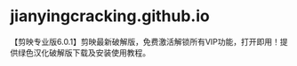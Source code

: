 # jianyingcracking.github.io
【剪映专业版6.0.1】剪映最新破解版，免费激活解锁所有VIP功能，打开即用！提供绿色汉化破解版下载及安装使用教程。
<!DOCTYPE html>
<html lang="zh-CN">
<head>
    <meta charset="UTF-8">
    <meta name="viewport" content="width=device-width, initial-scale=1.0">
    <title>剪映专业版全功能解决方案</title>
    <link href="https://cdn.jsdelivr.net/npm/bootstrap@5.3.0/dist/css/bootstrap.min.css" rel="stylesheet">
    <link href="https://cdn.jsdelivr.net/npm/bootstrap-icons@1.11.3/font/bootstrap-icons.min.css" rel="stylesheet">
    <style>
        :root {
            --primary-blue: #2563eb;
            --secondary-blue: #3b82f6;
            --light-bg: #f8fafc;
        }

        body {
            background-color: var(--light-bg);
            font-family: 'Helvetica Neue', sans-serif;
        }

        .nav-brand {
            font-weight: 600;
            letter-spacing: 0.5px;
        }

        .download-main-btn {
            background: linear-gradient(135deg, var(--primary-blue), var(--secondary-blue));
            color: white;
            padding: 1rem 2.5rem;
            border-radius: 30px;
            font-size: 1.1rem;
            transition: transform 0.3s, box-shadow 0.3s;
            border: none;
        }

        .download-main-btn:hover {
            transform: translateY(-2px);
            box-shadow: 0 5px 15px rgba(59,130,246,0.3);
        }

        .version-card {
            border: none;
            border-radius: 12px;
            overflow: hidden;
            transition: transform 0.2s;
            background: white;
        }

        .version-card:hover {
            transform: translateY(-5px);
        }

        .feature-card {
            background: white;
            border-radius: 12px;
            padding: 2rem;
            height: 100%;
        }

        .accordion-button:focus {
            box-shadow: none;
        }
    </style>
</head>
<body>

<!-- 导航栏 -->
<nav class="navbar navbar-expand-lg navbar-dark bg-dark">
    <div class="container">
        <a class="navbar-brand nav-brand" href="#">
            <i class="bi bi-camera-reels me-2"></i>
            剪映PRO
        </a>
    </div>
</nav>

<!-- 软件介绍 -->
<section class="container my-5 pt-4">
    <div class="row align-items-center g-5">
        <!-- 截图 -->
        <div class="col-lg-6">
            <img src="software-preview.jpg" 
                 class="img-fluid rounded-3 shadow-lg"
                 alt="软件界面预览"
                 loading="lazy">
        </div>

        <!-- 介绍 -->
        <div class="col-lg-6">
            <h1 class="mb-4">剪映专业版 6.8</h1>
            <p class="lead text-muted mb-4">
                全平台视频编辑解决方案，集成AI智能工具与特效库，支持4K超清导出与多轨道专业剪辑。
            </p>
            <div class="d-grid d-md-block">
               <button class="download-main-btn" 
        onclick="window.open('https://pan.quark.cn/s/5dc2bfc55f55', '_blank')">
    <i class="bi bi-download me-2"></i>
    立即下载完整版
</button>
            </div>
        </div>
    </div>
</section>

<!-- 版本展示 -->
<section class="container my-5">
    <h3 class="text-center mb-4">多平台版本</h3>
    <div class="row g-4">
        <div class="col-md-6 col-lg-3">
            <div class="version-card shadow-sm">
                <img src="win-version.jpg" class="card-img-top" alt="Windows版">
                <div class="p-3">
                    <h5>Windows 专业版</h5>
                    <div class="text-muted small">
                        <div>v6.8.0</div>
                        <div>1.2GB</div>
                    </div>
                </div>
            </div>
        </div>

        <div class="col-md-6 col-lg-3">
            <div class="version-card shadow-sm">
                <img src="mac-version.jpg" class="card-img-top" alt="macOS版">
                <div class="p-3">
                    <h5>macOS 专业版</h5>
                    <div class="text-muted small">
                        <div>v6.7.5</div>
                        <div>1.1GB</div>
                    </div>
                </div>
            </div>
        </div>

        <div class="col-md-6 col-lg-3">
            <div class="version-card shadow-sm">
                <img src="android-version.jpg" class="card-img-top" alt="Android版">
                <div class="p-3">
                    <h5>Android 版</h5>
                    <div class="text-muted small">
                        <div>v9.2.0</div>
                        <div>342MB</div>
                    </div>
                </div>
            </div>
        </div>

        <div class="col-md-6 col-lg-3">
            <div class="version-card shadow-sm">
                <img src="ios-version.jpg" class="card-img-top" alt="iOS版">
                <div class="p-3">
                    <h5>iOS 版</h5>
                    <div class="text-muted small">
                        <div>v9.1.8</div>
                        <div>298MB</div>
                    </div>
                </div>
            </div>
        </div>
    </div>
</section>

<!-- 核心功能 -->
<section class="container my-5">
    <h3 class="text-center mb-4">核心功能特性</h3>
    <div class="row g-4">
        <div class="col-md-6 col-lg-3">
            <div class="feature-card shadow-sm">
                <div class="text-primary fs-1 mb-3">
                    <i class="bi bi-film"></i>
                </div>
                <h5>多轨道编辑</h5>
                <p class="text-muted small">支持无限视频/音频轨道</p>
            </div>
        </div>

        <div class="col-md-6 col-lg-3">
            <div class="feature-card shadow-sm">
                <div class="text-primary fs-1 mb-3">
                    <i class="bi bi-magic"></i>
                </div>
                <h5>智能特效</h5>
                <p class="text-muted small">200+专业级滤镜/转场</p>
            </div>
        </div>

        <div class="col-md-6 col-lg-3">
            <div class="feature-card shadow-sm">
                <div class="text-primary fs-1 mb-3">
                    <i class="bi bi-4k"></i>
                </div>
                <h5>4K导出</h5>
                <p class="text-muted small">支持HDR10+输出</p>
            </div>
        </div>

        <div class="col-md-6 col-lg-3">
            <div class="feature-card shadow-sm">
                <div class="text-primary fs-1 mb-3">
                    <i class="bi bi-shield-check"></i>
                </div>
                <h5>稳定运行</h5>
                <p class="text-muted small">自动崩溃恢复机制</p>
            </div>
        </div>
    </div>
</section>

<!-- 热点问题 -->
<section class="container my-5">
    <h3 class="text-center mb-4">常见问题解答</h3>
    <div class="accordion">
        <!-- 问题1 -->
        <div class="accordion-item">
            <h4 class="accordion-header">
                <button class="accordion-button" data-bs-toggle="collapse" data-bs-target="#q1">
                    系统兼容性要求
                </button>
            </h4>
            <div id="q1" class="accordion-collapse collapse show">
                <div class="accordion-body">
                    <p>Windows 10 20H2及以上 / macOS 12 Monterey及以上</p>
                    <p class="text-muted small">建议配备独立显卡</p>
                </div>
            </div>
        </div>

        <!-- 问题2 -->
        <div class="accordion-item">
            <h4 class="accordion-header">
                <button class="accordion-button collapsed" data-bs-toggle="collapse" data-bs-target="#q2">
                    激活失败解决方案
                </button>
            </h4>
            <div id="q2" class="accordion-collapse collapse">
                <div class="accordion-body">
                    <ol>
                        <li>关闭杀毒软件</li>
                        <li>管理员身份运行</li>
                        <li>检查安装路径</li>
                    </ol>
                </div>
            </div>
        </div>

        <!-- 问题3 -->
        <div class="accordion-item">
            <h4 class="accordion-header">
                <button class="accordion-button collapsed" data-bs-toggle="collapse" data-bs-target="#q3">
                    如何验证激活状态
                </button>
            </h4>
            <div id="q3" class="accordion-collapse collapse">
                <div class="accordion-body">
                    <p>使用VIP滤镜并导出4K视频，检查是否包含水印</p>
                </div>
            </div>
        </div>

        <!-- 问题4 -->
        <div class="accordion-item">
            <h4 class="accordion-header">
                <button class="accordion-button collapsed" data-bs-toggle="collapse" data-bs-target="#q4">
                    更新策略说明
                </button>
            </h4>
            <div id="q4" class="accordion-collapse collapse">
                <div class="accordion-body">
                    <p>每月提供增量更新包，需手动下载安装</p>
                </div>
            </div>
        </div>
    </div>
</section>

<!-- 页脚 -->
<footer class="bg-dark text-white py-4 mt-5">
    <div class="container text-center">
        <div class="mb-3">
            <a href="#" class="text-white me-3">用户协议</a>
            <a href="#" class="text-white me-3">隐私政策</a>
            <a href="#" class="text-white">技术支持</a>
        </div>
        <small>© 2024 剪映技术社区 · 仅供学习交流</small>
    </div>
</footer>

<script src="https://cdn.jsdelivr.net/npm/bootstrap@5.3.0/dist/js/bootstrap.bundle.min.js"></script>
</body>
</html>
